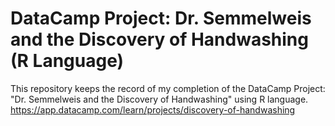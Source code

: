# DataCamp Project: Dr. Semmelweis and the Discovery of Handwashing (R Language)
This repository keeps the record of my completion of the DataCamp Project: "Dr. Semmelweis and the Discovery of Handwashing" using R language.
https://app.datacamp.com/learn/projects/discovery-of-handwashing
